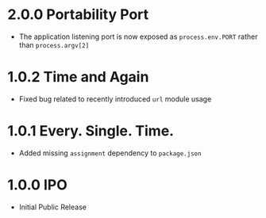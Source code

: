 # 2.0.0 Portability Port

- The application listening port is now exposed as `process.env.PORT` rather than `process.argv[2]`

# 1.0.2 Time and Again

- Fixed bug related to recently introduced `url` module usage

# 1.0.1 Every. Single. Time.

- Added missing `assignment` dependency to `package.json`

# 1.0.0 IPO

- Initial Public Release
